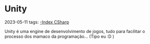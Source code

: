 # Unity
2023-05-11
tags: [-Index CSharp](../-Index%20CSharp.md)

Unity é uma engine de desenvolvimento de jogos, tudo para facilitar o processo dos mamaco da programação... (Tipo eu :D )
